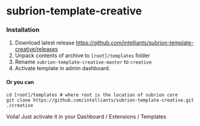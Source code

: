 # subrion-template-creative

### Installation
1. Download latest release https://github.com/intelliants/subrion-template-creative/releases
2. Unpack contents of archive to `[root]/templates` folder
3. Rename `subrion-template-creative-master` to `creative`
4. Activate template in admin dashboard.

#### Or you can
```
cd [root]/templates # where root is the location of subrion core
git clone https://github.com/intelliants/subrion-template-creative.git ./creative
```
Voila! Just activate it in your Dashboard / Extensions / Templates